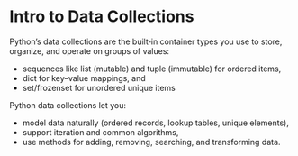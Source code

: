 # Intro to Data Collections

Python’s data collections are the built‑in container types you use to store, organize, and operate on groups of values: 
- sequences like list (mutable) and tuple (immutable) for ordered items,
- dict for key–value mappings, and 
- set/frozenset for unordered unique items

Python data collections let you: 
- model data naturally (ordered records, lookup tables, unique elements), 
- support iteration and common algorithms,
- use methods for adding, removing, searching, and transforming data. 

